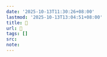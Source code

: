 ```yaml
---
date: '2025-10-13T11:30:26+08:00'
lastmod: '2025-10-13T13:04:51+08:00'
title: 󰥱
url: 󰥱
tags: []
src:
note:
---
```

